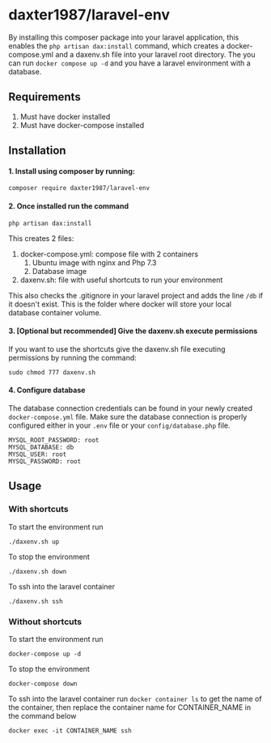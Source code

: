 # daxter1987/laravel-env

By installing this composer package into your laravel application, this enables the ``php artisan dax:install`` command, which creates a docker-compose.yml and a daxenv.sh file into your laravel root directory. The you can run ``docker compose up -d`` and you have a laravel environment with a database.

## Requirements

1. Must have docker installed
1. Must have docker-compose installed

## Installation

#### 1. Install using composer by running:

```
composer require daxter1987/laravel-env
```

#### 2. Once installed run the command

```
php artisan dax:install
```

This creates 2 files:

1. docker-compose.yml: compose file with 2 containers
    1. Ubuntu image with nginx and Php 7.3
    1. Database image
1. daxenv.sh: file with useful shortcuts to run your environment

This also checks the .gitignore in your laravel project and adds the line ``/db`` if it doesn't exist. This is the folder where docker will store your local database container volume.

#### 3. [Optional but recommended] Give the daxenv.sh execute permissions

If you want to use the shortcuts give the daxenv.sh file executing permissions by running the command:

```
sudo chmod 777 daxenv.sh
```

#### 4. Configure database

The database connection credentials can be found in your newly created ``docker-compose.yml`` file. Make sure the database connection is properly configured either in your ``.env`` file or your ``config/database.php`` file.

```
MYSQL_ROOT_PASSWORD: root
MYSQL_DATABASE: db
MYSQL_USER: root
MYSQL_PASSWORD: root
```

## Usage

### With shortcuts

To start the environment run

```
./daxenv.sh up
```

To stop the environment

```
./daxenv.sh down
```

To ssh into the laravel container

```
./daxenv.sh ssh
```

### Without shortcuts

To start the environment run

```
docker-compose up -d
```

To stop the environment

```
docker-compose down
```

To ssh into the laravel container run ``docker container ls`` to get the name of the container, then replace the container name for CONTAINER_NAME in the command below

```
docker exec -it CONTAINER_NAME ssh
```
